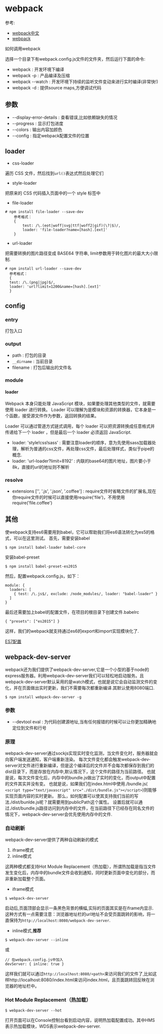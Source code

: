 # webpack

参考:

- [webpack中文](https://webpack.vuefe.cn/index/)
- [webpack](https://zy108830.gitbooks.io/webpack-doc/content/index.html)

如何调用webpack

选择一个目录下有webpack.config.js文件的文件夹，然后运行下面的命令:

- webpack : 开发环境下编译
- webpack -p : 产品编译及压缩
- webpack --watch : 开发环境下持续的监听文件变动来进行实时编译(非常快!)
- webpack -d : 提供source maps,方便调试代码

## 参数

- --display-error-details : 查看错误,比如依赖缺失的情况
- --progress : 显示打包进度
- --colors : 输出内容加颜色
- --config : 指定webpack配置文件的位置

## loader

- css-loader

遍历 CSS 文件，然后找到`url()`表达式然后处理它们

- style-loader

把原来的 CSS 代码插入页面中的一个 style 标签中

- file-loader

```
# npm install file-loader --save-dev
	参考格式：
	{
		test: /\.(eot|woff|svg|ttf|woff2|gif)(\?|$)/,
		loader: 'file-loader?name=[hash].[ext]'
	}
```

- url-loader

把需要转换的图片路径变成 BASE64 字符串, limit参数用于转化图片的最大大小限制.

```
# npm install url-loader --save-dev
  参考格式：
  {
  test: /\.(png|jpg)$/,
  loader: 'url?limit=1200&name=[hash].[ext]'
  }
```

## config

### entry

打包入口

### output

- path : 打包的目录
- `__dirname` : 当前目录
- filename : 打包后输出的文件名

### module

#### loader

Webpack 本身只能处理 JavaScript 模块，如果要处理其他类型的文件，就需要使用 loader 进行转换。
Loader 可以理解为是模块和资源的转换器，它本身是一个函数，接受源文件作为参数，返回转换的结果。

Loader 可以通过管道方式链式调用，每个 loader 可以把资源转换成任意格式并传递给下一个 loader ，但是最后一个 loader 必须返回 JavaScript.

- loader: 'style!css!sass' : 需要注意loader的顺序，意为先使用sass加载器处理，解析为普通的css文件，再处理css文件，最后处理样式，类似于pipe的概念.
- loader: 'url-loader?limit=8192' : 内联的base64的图片地址，图片要小于8k，直接的url的地址则不解析

### resolve

- extensions ['', '.js', '.json', '.coffee'] : require文件时省略文件的扩展名,现在你require文件的时候可以直接使用require('file')，不用使用require('file.coffee')

## 其他

使webpack支持es6需要用到babel，它可以帮助我们将es6语法转化为es5的格式，可以在这里测试。
首先，需要安装babel

```
$ npm install babel-loader babel-core
```

安装babel-preset

```
$ npm install babel-preset-es2015
```

然后，配置webpack.config.js，如下：

```
module: {
  loaders: [
    { test: /\.js$/, exclude: /node_modules/, loader: "babel-loader" }
  ]
}
```

最后还需要加上babel的配置文件，在项目的根目录下创建文件.babelrc

```
{ "presets": ["es2015"] }
```
这样，我们的webpack就支持通过es6的export和import实现模块化了.

[ES7配置](http://es6.ruanyifeng.com/#docs/intro)

## webpack-dev-server

webpack还为我们提供了webpack-dev-server,它是一个小型的基于node的express服务器。利用webpack-dev-server我们可以轻松地启动服务。且webpack-dev-server默认采用的是watch模式，也就是说它会自动监测文件的变化，并在页面做出实时更新，我们不需要每次都重新编译.其默认使用8080端口.

```
$ npm install webpack-dev-server -g
```

### 参数

- --devtool eval : 为代码创建源地址,当有任何报错的时候可以让你更加精确地定位到文件和行号

### 原理

webpack-dev-server通过sockjs实现实时变化监测，当文件变化时，服务器就会向客户端发送通知，客户端重新渲染。
每次文件变化都会触发webpack-dev-server对文件进行重新编译，但是这个编译后的文件并不会每次都保存到我们的dist目录下，而是存放在内存中,默认情况下，这个文件的路径为当前路径。
也就是说，每次文件变化后，内存中的bundle.js做出了实时的变化，而output中配置的文件其实并没有变。
也就是说，如果我们在index.html中使用./bundle.js(` <script type="text/javascript" src="./dist/bundle.js"></script>`)则能够实现页面内容的实时更新。
那么，如何配置可以使其支持我们当前的写法./dist/bunlde.js呢？就需要用到publicPath这个属性。
设置后就可以通过./dist/bundle.js路径访问到内存中的文件，在当前路径下已经存在同名文件的情况下，webpack-dev-server会优先使用内存中的文件.

### 自动刷新

webpack-dev-server提供了两种自动刷新的模式

1. iframe模式
1. inline模式

这两种模式都支持Hot Module Replacement（热加载），所谓热加载是指当文件发生变化后，内存中的bundle文件会收到通知，同时更新页面中变化的部分，而非重新加载整个页面。

- iframe模式

```
$ webpack-dev-server
```

启动后,页面顶部会显示一条黑色背景的横幅,实际的页面其实是在iframe内显示.
这种方式有一点需要注意：浏览器地址栏的url地址不会受页面跳转的影响，将一直保持为`http://localhost:8080/webpack-dev-server`.

- inline模式,**推荐**

```
$ webpack-dev-server --inline
```
或
```
// 在webpack.config.js中加入
devServer: { inline: true }
```

这样我们就可以通过`http://localhost:8080/<path>`来访问我们的文件了,比如这样http://localhost:8080/index.html来访问index.html，且页面跳转回反映在浏览器的地址栏中。

### Hot Module Replacement（热加载）

```
$ webpack-dev-server --hot
```

打开页面可以在Console控制台看到启动内容，说明热加载配置成功。其中HMS表示热加载模块，WDS表示webpack-dev-server.
